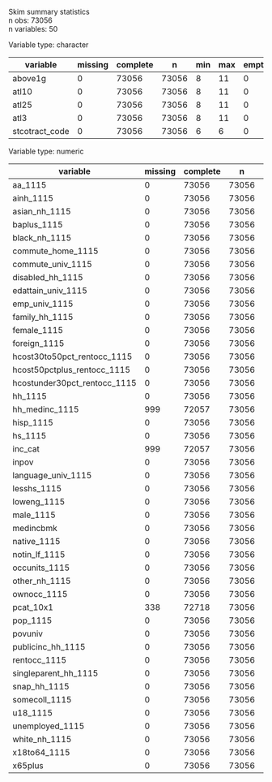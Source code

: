 Skim summary statistics  
 n obs: 73056    
 n variables: 50    

Variable type: character

|    variable    | missing | complete |   n   | min | max | empty | n_unique |
|----------------|---------|----------|-------|-----|-----|-------|----------|
|    above1g     |    0    |  73056   | 73056 |  8  | 11  |   0   |    3     |
|     atl10      |    0    |  73056   | 73056 |  8  | 11  |   0   |    3     |
|     atl25      |    0    |  73056   | 73056 |  8  | 11  |   0   |    3     |
|      atl3      |    0    |  73056   | 73056 |  8  | 11  |   0   |    3     |
| stcotract_code |    0    |  73056   | 73056 |  6  |  6  |   0   |  23816   |

Variable type: numeric

|           variable           | missing | complete |   n   |   mean   |    sd    |  p0   |  p25  |  p50  |  p75  |  p100  |
|------------------------------|---------|----------|-------|----------|----------|-------|-------|-------|-------|--------|
|           aa_1115            |    0    |  73056   | 73056 |  233.1   |  159.2   |   0   |  121  |  204  |  311  |  3745  |
|          ainh_1115           |    0    |  73056   | 73056 |  28.45   |  178.04  |   0   |   0   |   0   |  15   |  9417  |
|        asian_nh_1115         |    0    |  73056   | 73056 |  226.59  |  489.78  |   0   |   8   |  57   |  223  | 12174  |
|         baplus_1115          |    0    |  73056   | 73056 |  861.7   |  778.76  |   0   |  319  |  626  | 1183  | 20482  |
|        black_nh_1115         |    0    |  73056   | 73056 |  530.9   |  900.36  |   0   |  29   |  153  |  611  | 18406  |
|      commute_home_1115       |    0    |  73056   | 73056 |  86.96   |  100.74  |   0   |  28   |  62   |  117  |  7819  |
|      commute_univ_1115       |    0    |  73056   | 73056 | 1965.91  | 1063.32  |   0   | 1242  | 1825  | 2521  | 24666  |
|       disabled_hh_1115       |    0    |  73056   | 73056 |  401.67  |  220.9   |   0   |  247  |  367  |  519  |  5873  |
|      edattain_univ_1115      |    0    |  73056   | 73056 | 2894.53  | 1402.72  |   0   | 1944  | 2737  | 3652  | 37461  |
|        emp_univ_1115         |    0    |  73056   | 73056 | 3438.75  |   1639   |   0   | 2324  | 3247  | 4327  | 37674  |
|        family_hh_1115        |    0    |  73056   | 73056 | 1057.55  |  561.58  |   0   |  681  |  985  | 1350  | 14938  |
|         female_1115          |    0    |  73056   | 73056 | 2200.79  | 1095.98  |   0   | 1463  | 2068  | 2776  | 27250  |
|         foreign_1115         |    0    |  73056   | 73056 |  571.03  |  752.11  |   0   |  86   |  280  |  758  | 14877  |
| hcost30to50pct_rentocc_1115  |    0    |  73056   | 73056 |  134.57  |  127.39  |   0   |  43   |  99   |  188  |  2086  |
| hcost50pctplus_rentocc_1115  |    0    |  73056   | 73056 |  142.07  |  144.47  |   0   |  41   |  100  |  197  |  2889  |
| hcostunder30pct_rentocc_1115 |    0    |  73056   | 73056 |  257.41  |  232.26  |   0   |  102  |  195  |  343  |  4308  |
|           hh_1115            |    0    |  73056   | 73056 |  1600.5  |  761.49  |   0   | 1088  | 1516  | 2017  | 20395  |
|        hh_medinc_1115        |   999   |  72057   | 73056 | 57751.79 | 28800.52 | 3271  | 38194 | 51402 | 70474 | 250001 |
|          hisp_1115           |    0    |  73056   | 73056 |  742.34  | 1191.32  |   0   |  82   |  268  |  827  | 24793  |
|           hs_1115            |    0    |  73056   | 73056 |  688.68  |  403.98  |   0   |  398  |  631  |  913  |  8087  |
|           inc_cat            |   999   |  72057   | 73056 |   1.78   |   0.64   |   1   |   1   |   2   |   2   |   3    |
|            inpov             |    0    |  73056   | 73056 |  653.6   |  567.32  |   0   |  257  |  499  |  880  | 10595  |
|      language_univ_1115      |    0    |  73056   | 73056 | 4059.94  | 1980.26  |   0   | 2723  | 3818  | 5104  | 48700  |
|         lesshs_1115          |    0    |  73056   | 73056 |  501.53  |  416.42  |   0   |  216  |  394  |  670  |  5736  |
|         loweng_1115          |    0    |  73056   | 73056 |  347.83  |  546.45  |   0   |  35   |  129  |  407  |  7768  |
|          male_1115           |    0    |  73056   | 73056 | 2131.71  | 1072.72  |   0   | 1413  | 1989  | 2677  | 27962  |
|          medincbmk           |    0    |  73056   | 73056 | 56635.73 | 10648.46 | 33266 | 49255 | 54336 | 61828 | 95405  |
|         native_1115          |    0    |  73056   | 73056 | 3761.47  | 1889.32  |   0   | 2476  | 3511  | 4741  | 38935  |
|        notin_lf_1115         |    0    |  73056   | 73056 | 1249.84  |  685.1   |   0   |  808  | 1144  | 1562  | 31794  |
|        occunits_1115         |    0    |  73056   | 73056 |  1600.5  |  761.49  |   0   | 1088  | 1516  | 2017  | 20395  |
|        other_nh_1115         |    0    |  73056   | 73056 |  104.12  |  128.89  |   0   |  26   |  68   |  140  |  3961  |
|         ownocc_1115          |    0    |  73056   | 73056 | 1022.67  |  632.48  |   0   |  578  |  950  | 1374  | 19529  |
|          pcat_10x1           |   338   |  72718   | 73056 |   3.25   |   1.24   |   0   |   2   |   3   |   4   |   5    |
|           pop_1115           |    0    |  73056   | 73056 |  4332.5  | 2129.79  |   0   | 2897  | 4067  | 5448  | 53812  |
|           povuniv            |    0    |  73056   | 73056 | 4224.42  | 2117.42  |   0   | 2810  | 3969  | 5327  | 53628  |
|      publicinc_hh_1115       |    0    |  73056   | 73056 |  44.13   |  49.07   |   0   |  12   |  30   |  59   |  722   |
|         rentocc_1115         |    0    |  73056   | 73056 |  577.83  |  466.87  |   0   |  250  |  460  |  777  |  7945  |
|     singleparent_hh_1115     |    0    |  73056   | 73056 |  284.47  |  186.27  |   0   |  152  |  249  |  377  |  3326  |
|         snap_hh_1115         |    0    |  73056   | 73056 |  210.79  |  190.17  |   0   |  71   |  161  |  297  |  2262  |
|        somecoll_1115         |    0    |  73056   | 73056 |  609.52  |  354.46  |   0   |  365  |  552  |  787  |  9163  |
|           u18_1115           |    0    |  73056   | 73056 | 1008.59  |  656.81  |   0   |  581  |  896  | 1297  | 19278  |
|       unemployed_1115        |    0    |  73056   | 73056 |   180    |  127.59  |   0   |  91   |  152  |  238  |  2295  |
|        white_nh_1115         |    0    |  73056   | 73056 |  2700.1  | 1860.01  |   0   | 1317  | 2521  | 3799  | 36650  |
|         x18to64_1115         |    0    |  73056   | 73056 | 2651.67  | 1332.98  |   0   | 1747  | 2479  | 3352  | 31565  |
|           x65plus            |    0    |  73056   | 73056 |  610.7   |  397.53  |   0   |  352  |  549  |  793  | 26631  |
